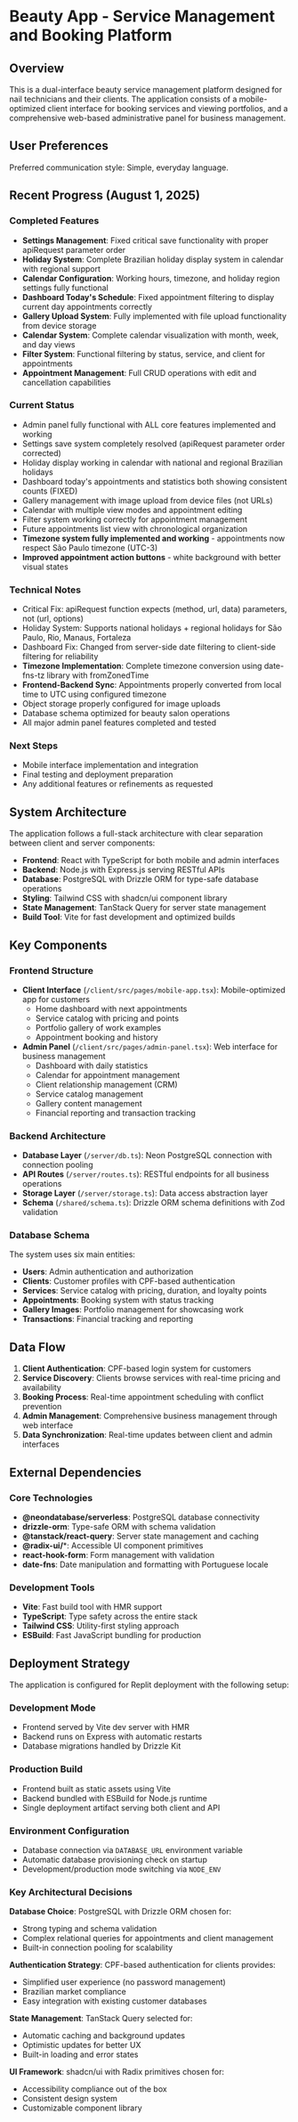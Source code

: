# Beauty App - Service Management and Booking Platform

## Overview

This is a dual-interface beauty service management platform designed for nail technicians and their clients. The application consists of a mobile-optimized client interface for booking services and viewing portfolios, and a comprehensive web-based administrative panel for business management.

## User Preferences

Preferred communication style: Simple, everyday language.

## Recent Progress (August 1, 2025)

### Completed Features
- **Settings Management**: Fixed critical save functionality with proper apiRequest parameter order
- **Holiday System**: Complete Brazilian holiday display system in calendar with regional support
- **Calendar Configuration**: Working hours, timezone, and holiday region settings fully functional
- **Dashboard Today's Schedule**: Fixed appointment filtering to display current day appointments correctly
- **Gallery Upload System**: Fully implemented with file upload functionality from device storage
- **Calendar System**: Complete calendar visualization with month, week, and day views
- **Filter System**: Functional filtering by status, service, and client for appointments
- **Appointment Management**: Full CRUD operations with edit and cancellation capabilities

### Current Status
- Admin panel fully functional with ALL core features implemented and working
- Settings save system completely resolved (apiRequest parameter order corrected)
- Holiday display working in calendar with national and regional Brazilian holidays
- Dashboard today's appointments and statistics both showing consistent counts (FIXED)
- Gallery management with image upload from device files (not URLs)
- Calendar with multiple view modes and appointment editing
- Filter system working correctly for appointment management
- Future appointments list view with chronological organization
- **Timezone system fully implemented and working** - appointments now respect São Paulo timezone (UTC-3)
- **Improved appointment action buttons** - white background with better visual states

### Technical Notes
- Critical Fix: apiRequest function expects (method, url, data) parameters, not (url, options)
- Holiday System: Supports national holidays + regional holidays for São Paulo, Rio, Manaus, Fortaleza
- Dashboard Fix: Changed from server-side date filtering to client-side filtering for reliability
- **Timezone Implementation**: Complete timezone conversion using date-fns-tz library with fromZonedTime
- **Frontend-Backend Sync**: Appointments properly converted from local time to UTC using configured timezone
- Object storage properly configured for image uploads
- Database schema optimized for beauty salon operations
- All major admin panel features completed and tested

### Next Steps
- Mobile interface implementation and integration
- Final testing and deployment preparation
- Any additional features or refinements as requested

## System Architecture

The application follows a full-stack architecture with clear separation between client and server components:

- **Frontend**: React with TypeScript for both mobile and admin interfaces
- **Backend**: Node.js with Express.js serving RESTful APIs  
- **Database**: PostgreSQL with Drizzle ORM for type-safe database operations
- **Styling**: Tailwind CSS with shadcn/ui component library
- **State Management**: TanStack Query for server state management
- **Build Tool**: Vite for fast development and optimized builds

## Key Components

### Frontend Structure
- **Client Interface** (`/client/src/pages/mobile-app.tsx`): Mobile-optimized app for customers
  - Home dashboard with next appointments
  - Service catalog with pricing and points
  - Portfolio gallery of work examples
  - Appointment booking and history
- **Admin Panel** (`/client/src/pages/admin-panel.tsx`): Web interface for business management
  - Dashboard with daily statistics
  - Calendar for appointment management
  - Client relationship management (CRM)
  - Service catalog management
  - Gallery content management
  - Financial reporting and transaction tracking

### Backend Architecture
- **Database Layer** (`/server/db.ts`): Neon PostgreSQL connection with connection pooling
- **API Routes** (`/server/routes.ts`): RESTful endpoints for all business operations
- **Storage Layer** (`/server/storage.ts`): Data access abstraction layer
- **Schema** (`/shared/schema.ts`): Drizzle ORM schema definitions with Zod validation

### Database Schema
The system uses six main entities:
- **Users**: Admin authentication and authorization
- **Clients**: Customer profiles with CPF-based authentication
- **Services**: Service catalog with pricing, duration, and loyalty points
- **Appointments**: Booking system with status tracking
- **Gallery Images**: Portfolio management for showcasing work
- **Transactions**: Financial tracking and reporting

## Data Flow

1. **Client Authentication**: CPF-based login system for customers
2. **Service Discovery**: Clients browse services with real-time pricing and availability
3. **Booking Process**: Real-time appointment scheduling with conflict prevention
4. **Admin Management**: Comprehensive business management through web interface
5. **Data Synchronization**: Real-time updates between client and admin interfaces

## External Dependencies

### Core Technologies
- **@neondatabase/serverless**: PostgreSQL database connectivity
- **drizzle-orm**: Type-safe ORM with schema validation
- **@tanstack/react-query**: Server state management and caching
- **@radix-ui/***: Accessible UI component primitives
- **react-hook-form**: Form management with validation
- **date-fns**: Date manipulation and formatting with Portuguese locale

### Development Tools
- **Vite**: Fast build tool with HMR support
- **TypeScript**: Type safety across the entire stack
- **Tailwind CSS**: Utility-first styling approach
- **ESBuild**: Fast JavaScript bundling for production

## Deployment Strategy

The application is configured for Replit deployment with the following setup:

### Development Mode
- Frontend served by Vite dev server with HMR
- Backend runs on Express with automatic restarts
- Database migrations handled by Drizzle Kit

### Production Build
- Frontend built as static assets using Vite
- Backend bundled with ESBuild for Node.js runtime
- Single deployment artifact serving both client and API

### Environment Configuration
- Database connection via `DATABASE_URL` environment variable
- Automatic database provisioning check on startup
- Development/production mode switching via `NODE_ENV`

### Key Architectural Decisions

**Database Choice**: PostgreSQL with Drizzle ORM chosen for:
- Strong typing and schema validation
- Complex relational queries for appointments and client management
- Built-in connection pooling for scalability

**Authentication Strategy**: CPF-based authentication for clients provides:
- Simplified user experience (no password management)
- Brazilian market compliance
- Easy integration with existing customer databases

**State Management**: TanStack Query selected for:
- Automatic caching and background updates
- Optimistic updates for better UX
- Built-in loading and error states

**UI Framework**: shadcn/ui with Radix primitives chosen for:
- Accessibility compliance out of the box
- Consistent design system
- Customizable component library
